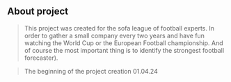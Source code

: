 ## About project

> This project was created for the sofa league of football experts. 
  In order to gather a small company every two years and have fun watching 
  the World Cup or the European Football championship. 
  And of course the most important thing is to identify the strongest football
  forecaster).

> The beginning of the project creation 01.04.24
